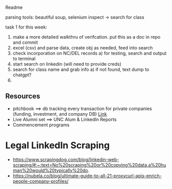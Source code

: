 Readme 

parsing tools: beautiful soup, selenium
inspect -> search for class

task 1 for this week:
1) make a more detailed walkthru of verifcation. put this as a doc in repo and commit
2) excel (csv) and parse data, create obj as needed, feed into search 
3) check incorporation on NC/DEL records
    a) for testing, search and output to terminal
3) start search on linkedin (will need to provide creds) 
4) search for class name and grab info
    a) if not found, text dump to chatgpt?
5) 


## Resources
* pitchbook ==> db tracking every transaction for private companies (funding, investment, and company DB) [Link](https://pitchbook.com/)
* Live Alumni set ==> UNC Alum & LinkedIn Reports
* Commencement programs

# Legal LinkedIn Scraping
* https://www.scrapingdog.com/blog/linkedin-web-scraping/#:~:text=No%20scraping%20or%20copying%20data,a%20human%20would%20typically%20do.
* https://nubela.co/blog/ultimate-guide-to-all-21-proxycurl-apis-enrich-people-company-profiles/